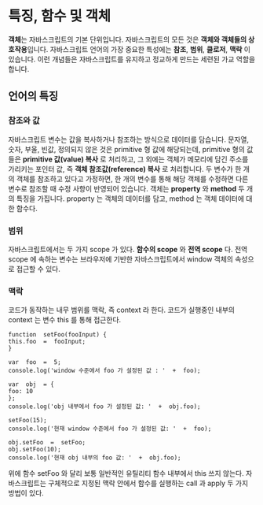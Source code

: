 # 특징, 함수 및 객체

**객체**는 자바스크립트의 기본 단위입니다. 자바스크립트의 모든 것은 **객체와 객체들의 상호작용**입니다. 
자바스크립트 언어의 가장 중요한 특성에는 **참조**, **범위**, **클로저**, **맥락** 이 있습니다. 이런 개념들은 자바스크립트를 유지하고 정교하게 만드는 세련된 가교 역할을 합니다. 

## 언어의 특징

### 참조와 값
자바스크립트 변수는 값을 복사하거나 참조하는 방식으로 데이터를 담습니다. 문자열, 숫자, 부울, 빈값, 정의되지 않은 것은 primitive 형 값에 해당되는데,  primitive 형의 값들은 **primitive 값(value) 복사** 로 처리하고, 그 외에는 객체가 메모리에 담긴 주소를 가리키는 포인터 값, 즉 **객체 참조값(reference) 복사**  로 처리합니다. 두 변수가 한 개의 객체를 참조하고 있다고 가정하면, 한 개의 변수를 통해 해당 객체를 수정하면 다른 변수로 참조할 때 수정 사항이 반영되어 있습니다. 
객체는 **property** 와 **method** 두 개의 특징을 가집니다.
property 는 객체의 데이터를 담고, method 는 객체 데이터에 대한 함수다.

### 범위
자바스크립트에서는 두 가지 scope 가 있다. **함수의 scope** 와 **전역 scope** 다. 전역 scope 에 속하는 변수는 브라우저에 기반한 자바스크립트에서 window 객체의 속성으로 접근할 수 있다. 

### 맥락
코드가 동작하는 내무 범위를 맥락, 즉 context 라 한다. 
코드가 실행중인 내부의 context 는 변수 this 를 통해 접근한다. 

```
function  setFoo(fooInput) {
this.foo  =  fooInput;
}

var  foo  =  5;
console.log('window 수준에서 foo 가 설정된 값 : '  +  foo);

var  obj  = {
foo: 10
};
console.log('obj 내부에서 foo 가 설정된 값: '  +  obj.foo);

setFoo(15);
console.log('현재 window 수준에서 foo 가 설정된 값: '  +  foo);

obj.setFoo  =  setFoo;
obj.setFoo(10);
console.log('현재 obj 내부의 foo 값: '  +  obj.foo);
```

위에 함수 setFoo 와 달리 보통 일반적인 유틸리티 함수 내부에서 this 쓰지 않는다. 자바스크립트는 구체적으로 지정된 맥락 안에서 함수를 실행하는 call 과 apply 두 가지 방법이 있다. 
<!--stackedit_data:
eyJoaXN0b3J5IjpbMjAyMjIzNzYyMSwtNjQxNjMwMzg3LC0xNz
Y4NTc3MjU3LDYwMzg3NjA1NSw5MDE2NDExOCwtMTkzMTkxMzQy
LDEzNTIzNjI4NTUsMTkwMjA3MzI5MSw2NDI2MDExODQsLTE0MT
cwNjk1NzksLTIwODg3NDY2MTJdfQ==
-->
